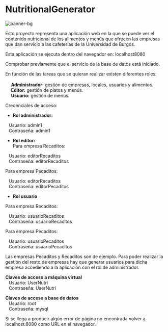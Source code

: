 # NutritionalGenerator

![banner-bg](https://user-images.githubusercontent.com/84924718/154328112-aebbf957-1d71-4f91-93ba-bc88e80a4748.PNG)

Esto proyecto representa una aplicación web en la que se puede ver el contenido nutricional de los alimentos y menús que ofrecen las empresas que dan servicio a las cafeterías de la Universidad de Burgos.

Esta aplicación se ejecuta dentro del navegador en: localhost8080

Comprobar previamente que el servicio de la base de datos está iniciado.

En función de las tareas que se quieran realizar existen diferentes roles: <br /> <br />
&ensp;&ensp; **Administrador:** gestión de empresas, locales, usuarios y alimentos. <br />
&ensp;&ensp; **Editor:** gestión de platos y menús. <br />
&ensp;&ensp; **Usuario:** gestión de menús. <br />

Credenciales de acceso:
  - **Rol administrador:** <br />
  
 &ensp;     Usuario:  admin1 <br />
 &ensp;     Contraseña: admin1 <br />
      
  - **Rol editor:** <br />
Para empresa Recaditos:  <br />

&ensp;      Usuario:  editorRecaditos <br />
&ensp;      Contraseña: editorRecaditos <br />

Para empresa Pecaditos:  <br />

&ensp;      Usuario:  editorRecaditos <br />
&ensp;      Contraseña: editorPecaditos <br />
      
  - **Rol usuario** <br />
  
Para empresa Recaditos:  <br />

&ensp;      Usuario:  usuarioRecaditos <br />
&ensp;      Contraseña: usuarioRecaditos <br />

Para empresa Pecaditos:  <br />

&ensp;      Usuario:  usuarioPecaditos <br />
&ensp;      Contraseña: usuarioPecaditos <br />

Las empresas Pecaditos y Recaditos son de ejemplo. Para poder realizar la gestión del resto de empresas hay que generar usuarios para dicha empresa accediendo a la aplicación con el rol de administrador.

**Claves de acceso a máquina virtual** <br />
&ensp; Usuario: UserNutri <br />
&ensp; Contraseña: UserNutri <br />

**Claves de acceso a base de datos** <br />
&ensp; Usuario: root <br />
&ensp; Contraseña: mysql <br />

Si se llega a producir algún error de página no encontrada volver a localhost:8080 como URL en el navegador.
